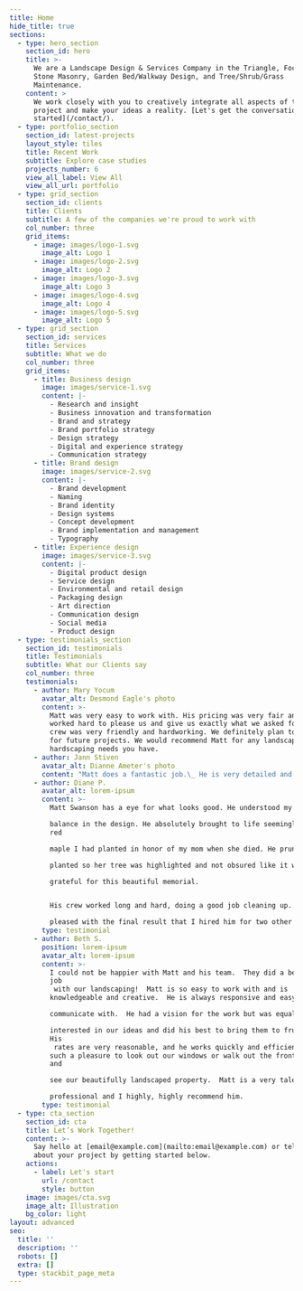 ```yaml
---
title: Home
hide_title: true
sections:
  - type: hero_section
    section_id: hero
    title: >-
      We are a Landscape Design & Services Company in the Triangle, Focusing on
      Stone Masonry, Garden Bed/Walkway Design, and Tree/Shrub/Grass
      Maintenance.
    content: >
      We work closely with you to creatively integrate all aspects of the
      project and make your ideas a reality. [Let's get the conversation
      started](/contact/).
  - type: portfolio_section
    section_id: latest-projects
    layout_style: tiles
    title: Recent Work
    subtitle: Explore case studies
    projects_number: 6
    view_all_label: View All
    view_all_url: portfolio
  - type: grid_section
    section_id: clients
    title: Clients
    subtitle: A few of the companies we're proud to work with
    col_number: three
    grid_items:
      - image: images/logo-1.svg
        image_alt: Logo 1
      - image: images/logo-2.svg
        image_alt: Logo 2
      - image: images/logo-3.svg
        image_alt: Logo 3
      - image: images/logo-4.svg
        image_alt: Logo 4
      - image: images/logo-5.svg
        image_alt: Logo 5
  - type: grid_section
    section_id: services
    title: Services
    subtitle: What we do
    col_number: three
    grid_items:
      - title: Business design
        image: images/service-1.svg
        content: |-
          - Research and insight
          - Business innovation and transformation
          - Brand and strategy
          - Brand portfolio strategy
          - Design strategy
          - Digital and experience strategy
          - Communication strategy
      - title: Brand design
        image: images/service-2.svg
        content: |-
          - Brand development
          - Naming
          - Brand identity
          - Design systems
          - Concept development
          - Brand implementation and management
          - Typography
      - title: Experience design
        image: images/service-3.svg
        content: |-
          - Digital product design
          - Service design
          - Environmental and retail design
          - Packaging design
          - Art direction
          - Communication design
          - Social media
          - Product design
  - type: testimonials_section
    section_id: testimonials
    title: Testimonials
    subtitle: What our Clients say
    col_number: three
    testimonials:
      - author: Mary Yocum
        avatar_alt: Desmond Eagle's photo
        content: >-
          Matt was very easy to work with. His pricing was very fair and he
          worked hard to please us and give us exactly what we asked for. His
          crew was very friendly and hardworking. We definitely plan to use him
          for future projects. We would recommend Matt for any landscaping or
          hardscaping needs you have.
      - author: Jann Stiven
        avatar_alt: Dianne Ameter's photo
        content: "Matt does a fantastic job.\_ He is very detailed and cleans everything up when he is done.\_ Our yard has never looked so good.\_ I can't wait for his next work day with us."
      - author: Diane P.
        avatar_alt: lorem-ipsum
        content: >-
          Matt Swanson has a eye for what looks good. He understood my need for 

          balance in the design. He absolutely brought to life seemingly the
          red 

          maple I had planted in honor of my mom when she died. He pruned and 

          planted so her tree was highlighted and not obsured like it was. I am 

          grateful for this beautiful memorial. 


          His crew worked long and hard, doing a good job cleaning up. I was so 

          pleased with the final result that I hired him for two other projects.
        type: testimonial
      - author: Beth S.
        position: lorem-ipsum
        avatar_alt: lorem-ipsum
        content: >-
          I could not be happier with Matt and his team.  They did a beautiful
          job
           with our landscaping!  Matt is so easy to work with and is 
          knowledgeable and creative.  He is always responsive and easy to 

          communicate with.  He had a vision for the work but was equally 

          interested in our ideas and did his best to bring them to fruition. 
          His
           rates are very reasonable, and he works quickly and efficiently. It is 
          such a pleasure to look out our windows or walk out the front door
          and 

          see our beautifully landscaped property.  Matt is a very talented 

          professional and I highly, highly recommend him.
        type: testimonial
  - type: cta_section
    section_id: cta
    title: Let’s Work Together!
    content: >-
      Say hello at [email@example.com](mailto:email@example.com) or tell us more
      about your project by getting started below.
    actions:
      - label: Let's start
        url: /contact
        style: button
    image: images/cta.svg
    image_alt: Illustration
    bg_color: light
layout: advanced
seo:
  title: ''
  description: ''
  robots: []
  extra: []
  type: stackbit_page_meta
---
```


